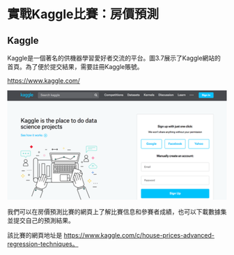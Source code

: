 # 實戰Kaggle比賽：房價預測


## Kaggle
Kaggle是一個著名的供機器學習愛好者交流的平台。圖3.7展示了Kaggle網站的首頁。為了便於提交結果，需要註冊Kaggle賬號。

https://www.kaggle.com/

![image](https://github.com/rockuass1235/deep-learning/blob/master/images/kaggle.png)

我們可以在房價預測比賽的網頁上了解比賽信息和參賽者成績，也可以下載數據集並提交自己的預測結果。

該比賽的網頁地址是 https://www.kaggle.com/c/house-prices-advanced-regression-techniques。



